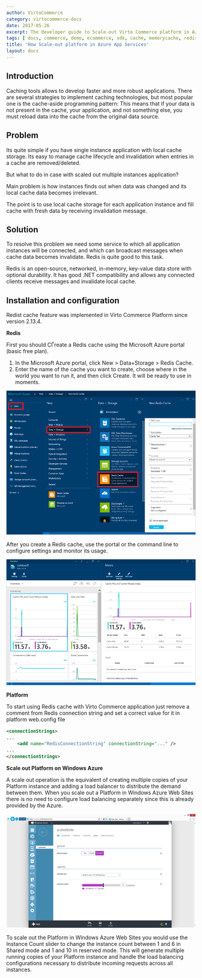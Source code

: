 ```yaml
---
author: VirtoCommerce
category: virtocommerce-docs
date: 2017-05-26
excerpt: The developer guide to Scale-out Virto Commerce platform in Azure App services
tags: [ docs, commerce, demo, ecommerce, sdk, cache, memorycache, redis, scaleout ]
title: 'How Scale-out platform in Azure App Services'
layout: docs
---
```

## Introduction

Caching tools allows to develop faster and more robust applications. There are several strategies to implement caching technologies, but most popular one is the cache-aside programming pattern: This means that if your data is not present in the cache, your application, and not something else, you must reload data into the cache from the original data source.

## Problem

Its quite simple if you have single instance application with local cache storage. Its easy to manage cache lifecycle and invalidation when entries in a cache are removed/deleted.

But what to do in case with scaled out multiple instances application?

Main problem is how instances finds out when data was changed and its local cache data becomes irrelevant.

The point is to use local cache storage for each application instance and fill cache with fresh data by receiving invalidation message.

## Solution

To resolve this problem we need some service to which all application instances will be connected, and which can broadcast messages when cache data becomes invalidate. Redis is quite good to this task.

Redis is an open-source, networked, in-memory, key-value data store with optional durability. It has good .NET compatibility and allows any connected clients receive messages and invalidate local cache.

## Installation and configuration

Redist cache feature was implemented in Virto Commerce Platform since version 2.13.4.

**Redis**

First you should СЃreate a Redis cache using the Microsoft Azure portal (basic free plan).
 
1. In the Microsoft Azure portal, click New > Data+Storage > Redis Cache.
1. Enter the name of the cache you want to create, choose where in the world you want to run it, and then click Create. It will be ready to use in moments.

![](../../assets/images/docs/redis-create-cache.png)

After you create a Redis cache, use the portal or the command line to configure settings and monitor its usage.

![](../../assets/images/docs/redis-monitor-cache.png)

**Platform**

To start using Redis cache with Virto Commerce application just remove a comment from Redis connection string and set a correct value for it in platform web.config file

```xml
<connectionStrings>
...
    <add name="RedisConnectionString" connectionString="..." />
...
</connectionStrings>
```

**Scale out Platform on Windows Azure**

A scale out operation is the equivalent of creating multiple copies of your Platform instance and adding a load balancer to distribute the demand  between them. When you scale out a Platform in Windows Azure Web Sites there is no need to configure load balancing separately since this is already provided by the Azure.

![](../../assets/images/docs/platform-scale.png)

To scale out the Platform in Windows Azure Web Sites you would use the Instance Count slider to change the instance count between 1 and 6 in Shared mode and 1 and 10 in reserved mode. This will generate multiple running copies of your Platform instance and handle the load balancing configurations necessary to distribute incoming requests across all instances.
